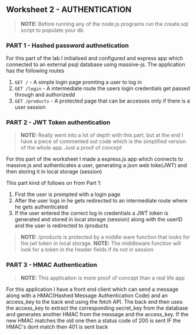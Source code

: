 ## Worksheet 2 - AUTHENTICATION

> **NOTE:** Before running any of the node.js programs run the create.sql script to populate your db

### PART 1 - Hashed password authnetication 
For this part of the lab I initialised and configured and express app which connected to 
an external psql database using massive-js.
The application has the following routes


1. `GET /` - A simple login page promting a user to log in
2. `GET /login` - A intermediate route the users login credentials get passed through and authorizedd
3. `GET /products` - A protected page that can be accesses only if there is a user session


### PART 2 - JWT Token authentication

> **NOTE:** Really went into a lot of depth with this part, but at the end I have a piece of commented out code which is the simplified version of the whole app. Just a proof of concept

For this part of the worksheet I made a express.js  app which connects to massive.js and authenticates a user, generating a json web toke(JWT) and then storing it in local storage (session)

This part kind of follows on from Part 1:

1. First the user is prompted with a login page
2. After the user logs in he gets redirected to an intermediate route where he gets authenticated
3. If the user entered the correct log in credentials a JWT token is generated and stored in local storage (session) along with the userID  and the user is redirected to  /products

> **NOTE:** /products is protected by a middle ware function that looks for the jwt token in local storage. 
> **NOTE:** The middleware function will look for a token in the header fields if its not in session


### PART 3 - HMAC Authentication

> **NOTE:** This application is more proof of concept than a real life app

For this application I have a front end client which can send a message along with a HMAC(Hashed Message Authentication Code) and an access_key to the back end using the fetch API.
The back end then uses the access_key to extract the corresponding secret_key from the database and generates another HMAC from the message and the access_key.
If the new HMAC matches the old one then a status code of 200 is sent
IF the HMAC's dont match then 401 is sent back


